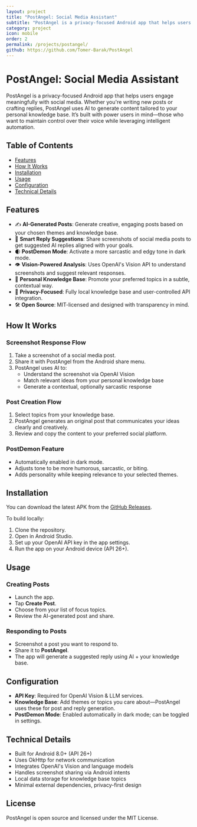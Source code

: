 ```yaml
---
layout: project
title: "PostAngel: Social Media Assistant"
subtitle: "PostAngel is a privacy-focused Android app that helps users engage meaningfully with social media. Whether you're writing new posts or crafting replies, PostAngel uses AI to generate content tailored to your personal knowledge base."
category: project
icon: mobile
order: 2
permalink: /projects/postangel/
github: https://github.com/Tomer-Barak/PostAngel
---
```


# PostAngel: Social Media Assistant

PostAngel is a privacy-focused Android app that helps users engage meaningfully with social media. Whether you're writing new posts or crafting replies, PostAngel uses AI to generate content tailored to your personal knowledge base. It’s built with power users in mind—those who want to maintain control over their voice while leveraging intelligent automation.

## Table of Contents
- [Features](#features)
- [How It Works](#how-it-works)
- [Installation](#installation)
- [Usage](#usage)
- [Configuration](#configuration)
- [Technical Details](#technical-details)

## Features

- ✍️ **AI-Generated Posts**: Generate creative, engaging posts based on your chosen themes and knowledge base.
- 💬 **Smart Reply Suggestions**: Share screenshots of social media posts to get suggested AI replies aligned with your goals.
- 🌒 **PostDemon Mode**: Activate a more sarcastic and edgy tone in dark mode.
- 👁️ **Vision-Powered Analysis**: Uses OpenAI's Vision API to understand screenshots and suggest relevant responses.
- 🧠 **Personal Knowledge Base**: Promote your preferred topics in a subtle, contextual way.
- 🔐 **Privacy-Focused**: Fully local knowledge base and user-controlled API integration.
- 🛠️ **Open Source**: MIT-licensed and designed with transparency in mind.

## How It Works

### Screenshot Response Flow
1. Take a screenshot of a social media post.
2. Share it with PostAngel from the Android share menu.
3. PostAngel uses AI to:
   - Understand the screenshot via OpenAI Vision
   - Match relevant ideas from your personal knowledge base
   - Generate a contextual, optionally sarcastic response

### Post Creation Flow
1. Select topics from your knowledge base.
2. PostAngel generates an original post that communicates your ideas clearly and creatively.
3. Review and copy the content to your preferred social platform.

### PostDemon Feature
- Automatically enabled in dark mode.
- Adjusts tone to be more humorous, sarcastic, or biting.
- Adds personality while keeping relevance to your selected themes.

## Installation

You can download the latest APK from the [GitHub Releases](https://github.com/Tomer-Barak/PostAngel/releases).

To build locally:
1. Clone the repository.
2. Open in Android Studio.
3. Set up your OpenAI API key in the app settings.
4. Run the app on your Android device (API 26+).

## Usage

### Creating Posts
- Launch the app.
- Tap **Create Post**.
- Choose from your list of focus topics.
- Review the AI-generated post and share.

### Responding to Posts
- Screenshot a post you want to respond to.
- Share it to **PostAngel**.
- The app will generate a suggested reply using AI + your knowledge base.

## Configuration

- **API Key**: Required for OpenAI Vision & LLM services.
- **Knowledge Base**: Add themes or topics you care about—PostAngel uses these for post and reply generation.
- **PostDemon Mode**: Enabled automatically in dark mode; can be toggled in settings.

## Technical Details

- Built for Android 8.0+ (API 26+)
- Uses OkHttp for network communication
- Integrates OpenAI's Vision and language models
- Handles screenshot sharing via Android intents
- Local data storage for knowledge base topics
- Minimal external dependencies, privacy-first design

## License

PostAngel is open source and licensed under the MIT License.
